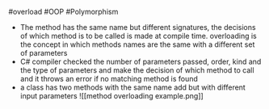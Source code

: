 #overload #OOP #Polymorphism 

- The method has the same name but different signatures, the decisions of which method is to be called is made at compile time. overloading is the concept in which methods names are the same with a different set of parameters
- C# compiler checked the number of parameters passed, order, kind and the type of parameters and make the decision of which method to call and it throws an error if no matching method is found 
- a class has two methods with the same name add but with different input parameters
![[method overloading example.png]]
